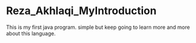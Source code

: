 # Reza_Akhlaqi_MyIntroduction


This is my first java program. simple but keep going to learn more and more about this language. 
